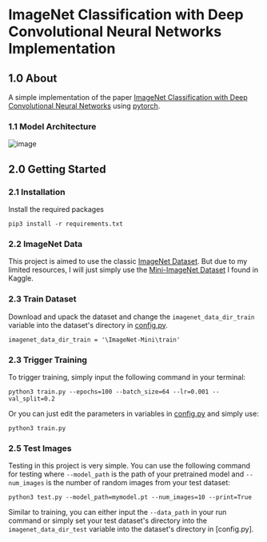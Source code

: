 # ImageNet Classification with Deep Convolutional Neural Networks Implementation

## 1.0 About
A simple implementation of the paper [ImageNet Classification with Deep Convolutional Neural Networks](https://proceedings.neurips.cc/paper_files/paper/2012/file/c399862d3b9d6b76c8436e924a68c45b-Paper.pdf) using [pytorch](https://pytorch.org/).

### 1.1 Model Architecture
![image](https://github.com/lloydaxeph/imagenet_cnn_implementation/assets/158691653/99685cc8-586c-47a0-9ade-1673847fff88)

## 2.0 Getting Started
### 2.1 Installation
Install the required packages
```
pip3 install -r requirements.txt
```
### 2.2 ImageNet Data
This project is aimed to use the classic [ImageNet Dataset](https://www.image-net.org/). But due to my limited resources, I will just simply use the [Mini-ImageNet Dataset](https://www.kaggle.com/datasets/deeptrial/miniimagenet/data) I found in Kaggle.

### 2.3 Train Dataset
Download and upack the dataset and change the `imagenet_data_dir_train` variable into the dataset's directory in [config.py](https://github.com/lloydaxeph/imagenet_cnn_implementation/blob/master/config.py).
```
imagenet_data_dir_train = '\ImageNet-Mini\train'
```

### 2.3 Trigger Training
To trigger training, simply input the following command in your terminal:
```
python3 train.py --epochs=100 --batch_size=64 --lr=0.001 --val_split=0.2
```
Or you can just edit the parameters in variables in [config.py](https://github.com/lloydaxeph/imagenet_cnn_implementation/blob/master/config.py) and simply use:
```
python3 train.py
```

### 2.5 Test Images
Testing in this project is very simple. You can use the following command for testing where `--model_path` is the path of your pretrained model and `--num_images` is the number of random images from your test dataset:
```
python3 test.py --model_path=mymodel.pt --num_images=10 --print=True
```
Similar to training, you can either input the `--data_path` in your run command or simply set your test dataset's directory into the `imagenet_data_dir_test` variable into the dataset's directory in [config.py].
